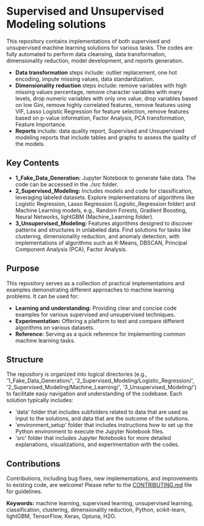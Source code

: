 # Supervised and Unsupervised Modeling solutions
This repository contains implementations of both supervised and unsupervised machine learning solutions for various tasks. The codes are fully automated to perform data cleansing, data transformation, dimensionality reduction, model development, and reports generation.
 
* **Data transformation** steps include: outlier replacement, one hot encoding, impute missing values, data standardization.
* **Dimensionality reduction** steps include: remove variables with high missing values percentage, remove character variables with many levels, drop numeric variables with only one value, drop variables based on low Gini, remove highly correlated features, remove features using VIF, Lasso Logistic Regression for feature selection, remove features based on p-value information, Factor Analysis, PCA transformation, Feature Importance. 
* **Reports** include: data quality report, Supervised and Unsupervised modeling reports that include tables and graphs to assess the quality of the models. 

## Key Contents

* **1_Fake_Data_Generation:** Jupyter Notebook to generate fake data. The code can be accessed in the ./src folder. 
* **2_Supervised_Modeling:** Includes models and code for classification, leveraging labeled datasets. Explore implementations of algorithms like Logistic Regression, Lasso Regression (Logistic_Regression folder) and Machine Learning models, e.g., Random Forests, Gradient Boosting, Neural Networks, lightGBM (Machine_Learning folder).
* **3_Unsupervised_Modeling:** Features algorithms designed to discover patterns and structures in unlabeled data. Find solutions for tasks like clustering, dimensionality reduction, and anomaly detection, with implementations of algorithms such as K-Means, DBSCAN, Principal Component Analysis (PCA), Factor Analysis.

## Purpose

This repository serves as a collection of practical implementations and examples demonstrating different approaches to machine learning problems. It can be used for:

* **Learning and understanding:** Providing clear and concise code examples for various supervised and unsupervised techniques.
* **Experimentation:** Offering a platform to test and compare different algorithms on various datasets.
* **Reference:** Serving as a quick reference for implementing common machine learning tasks.

## Structure

The repository is organized into logical directories (e.g., '1_Fake_Data_Generation/', '2_Supervised_Modeling/Logistic_Regression/', '2_Supervised_Modeling/Machine_Learning/', '3_Unsupervised_Modeling/') to facilitate easy navigation and understanding of the codebase. Each solution typically includes:

* 'data' folder that includes subfolders related to data that are used as input to the solutions, and data that are the outcome of the solutions. 
* 'environment_setup' folder that includes instructions how to set up the Python environment to execute the Jupyter Notebook files. 
* 'src' folder that includes Jupyter Notebooks for more detailed explanations, visualizations, and experimentation with the codes.

## Contributions

Contributions, including bug fixes, new implementations, and improvements to existing code, are welcome! Please refer to the [CONTRIBUTING.md](CONTRIBUTING.md) file for guidelines.

**Keywords:** machine learning, supervised learning, unsupervised learning, classification, clustering, dimensionality reduction, Python, scikit-learn, lightGBM, TensorFlow, Keras, Optuna, H2O.